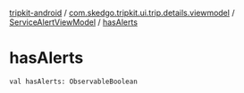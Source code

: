 [tripkit-android](../../index.md) / [com.skedgo.tripkit.ui.trip.details.viewmodel](../index.md) / [ServiceAlertViewModel](index.md) / [hasAlerts](./has-alerts.md)

# hasAlerts

`val hasAlerts: ObservableBoolean`
